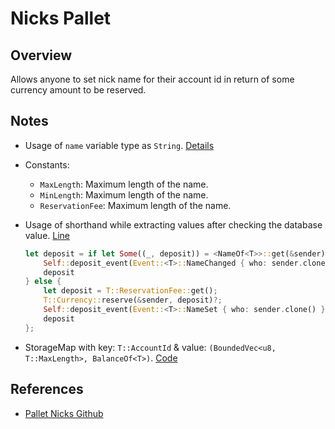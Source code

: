 # Nicks Pallet

## Overview

Allows anyone to set nick name for their account id in return of some currency amount to be reserved.

## Notes

- Usage of `name` variable type as `String`. [Details](../scaffoldings/runtime/extrinsic_string_type.rs)
- Constants:
  - `MaxLength`: Maximum length of the name.
  - `MinLength`: Maximum length of the name.
  - `ReservationFee`: Maximum length of the name.
- Usage of shorthand while extracting values after checking the database value. [Line](https://github.com/paritytech/substrate/blob/master/frame/nicks/src/lib.rs#L142)

  ```rust
  let deposit = if let Some((_, deposit)) = <NameOf<T>>::get(&sender) {
      Self::deposit_event(Event::<T>::NameChanged { who: sender.clone() });
      deposit
  } else {
      let deposit = T::ReservationFee::get();
      T::Currency::reserve(&sender, deposit)?;
      Self::deposit_event(Event::<T>::NameSet { who: sender.clone() });
      deposit
  };
  ```

- StorageMap with key: `T::AccountId` & value: `(BoundedVec<u8, T::MaxLength>, BalanceOf<T>)`. [Code](https://github.com/paritytech/substrate/blob/master/frame/nicks/src/lib.rs#L114)

## References

- [Pallet Nicks Github](https://github.com/paritytech/substrate/tree/master/frame/nicks)
